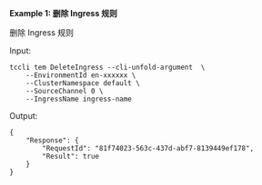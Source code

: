 **Example 1: 删除 Ingress 规则**

删除 Ingress 规则

Input: 

```
tccli tem DeleteIngress --cli-unfold-argument  \
    --EnvironmentId en-xxxxxx \
    --ClusterNamespace default \
    --SourceChannel 0 \
    --IngressName ingress-name
```

Output: 
```
{
    "Response": {
        "RequestId": "81f74023-563c-437d-abf7-8139449ef178",
        "Result": true
    }
}
```

